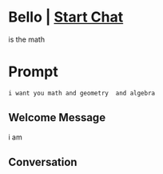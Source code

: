 

# Bello | [Start Chat](https://gptcall.net/chat.html?data=%7B%22contact%22%3A%7B%22id%22%3A%22pKjp1c3iMf0kNRLNYVktG%22%2C%22flow%22%3Atrue%7D%7D)
is the math

# Prompt

```
i want you math and geometry  and algebra 
```

## Welcome Message
i am

## Conversation



